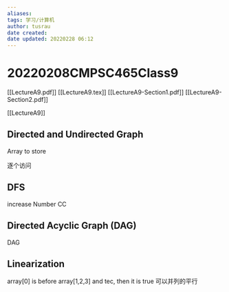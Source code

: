 ```yaml
---
aliases: 
tags: 学习/计算机
author: tusrau
date created: 
date updated: 20220228 06:12
---
```


# 20220208CMPSC465Class9

[[LectureA9.pdf]]
[[LectureA9.tex]]
[[LectureA9-Section1.pdf]]
[[LectureA9-Section2.pdf]]

[[LectureA9]]

## Directed and Undirected Graph

Array to store

逐个访问

## DFS

increase Number CC

## Directed Acyclic Graph (DAG)

DAG

## Linearization
array\[0] is before array\[1,2,3] and tec, then it is true
可以并列的平行
